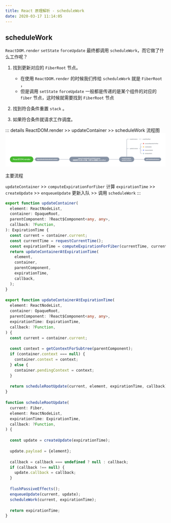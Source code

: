 ```yaml
---
title: React 原理解析 - scheduleWork
date: 2020-03-17 11:14:05
---
```


## scheduleWork

`ReactDOM.render` `setState` `forceUpdate` 最终都调用 `scheduleWork`，而它做了什么工作呢？

1. 找到更新对应的 `FiberRoot` 节点。

   - 在使用 `ReactDOM.render` 的时候我们传给 `scheduleWork` 就是 `FiberRoot` ，
   - 但是调用 `setState` `forceUpdate` 一般都是传递的是某个组件的对应的 `fiber` 节点，这时候就需要找到 `FiberRoot` 节点

2. 找到符合条件重置 `stack` 。
3. 如果符合条件就请求工作调度。

::: details ReactDOM.render >> updateContainer >> scheduleWork 流程图
![](../../assets/react/ReactDOM.render.png)

主要流程

`updateContainer` >> `computeExpirationForFiber` 计算 `expirationTime` >> `createUpdate` >> `enqueueUpdate` 更新入队 >> 调用 `scheduleWork`
:::

```ts
export function updateContainer(
  element: ReactNodeList,
  container: OpaqueRoot,
  parentComponent: ?React$Component<any, any>,
  callback: ?Function,
): ExpirationTime {
  const current = container.current;
  const currentTime = requestCurrentTime();
  const expirationTime = computeExpirationForFiber(currentTime, current);
  return updateContainerAtExpirationTime(
    element,
    container,
    parentComponent,
    expirationTime,
    callback,
  );
}

export function updateContainerAtExpirationTime(
  element: ReactNodeList,
  container: OpaqueRoot,
  parentComponent: ?React$Component<any, any>,
  expirationTime: ExpirationTime,
  callback: ?Function,
) {
  const current = container.current;

  const context = getContextForSubtree(parentComponent);
  if (container.context === null) {
    container.context = context;
  } else {
    container.pendingContext = context;
  }

  return scheduleRootUpdate(current, element, expirationTime, callback);
}

function scheduleRootUpdate(
  current: Fiber,
  element: ReactNodeList,
  expirationTime: ExpirationTime,
  callback: ?Function,
) {

  const update = createUpdate(expirationTime);

  update.payload = {element};

  callback = callback === undefined ? null : callback;
  if (callback !== null) {
    update.callback = callback;
  }

  flushPassiveEffects();
  enqueueUpdate(current, update);
  scheduleWork(current, expirationTime);

  return expirationTime;
}
```
